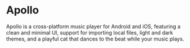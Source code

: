 # Apollo
Apollo is a cross-platform music player for Android and iOS, featuring a clean and minimal UI, support for importing local files, light and dark themes, and a playful cat that dances to the beat while your music plays.

